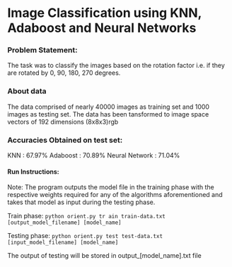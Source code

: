 # Image Classification using KNN, Adaboost and Neural Networks

### Problem Statement:
The task was to classify the images based on the rotation factor i.e. if they are rotated by 0, 90, 180, 270 degrees.

### About data
The data comprised of nearly 40000 images as training set and 1000 images as testing set.
The data has been tansformed to image space vectors of 192 dimensions (8x8x3)rgb

### Accuracies Obtained on test set:
KNN : 67.97%
Adaboost : 70.89%
Neural Network : 71.04%

#### Run Instructions:
Note: The program outputs the model file in the training phase with the respective weights required for any of the algorithms aforementioned and takes that model as input during the testing phase.

Train phase:
```python orient.py tr ain train-data.txt [output_model_filename] [model_name]```

Testing phase:
```python orient.py test test-data.txt [input_model_filename] [model_name]```

The output of testing will be stored in output_[model_name].txt file 
